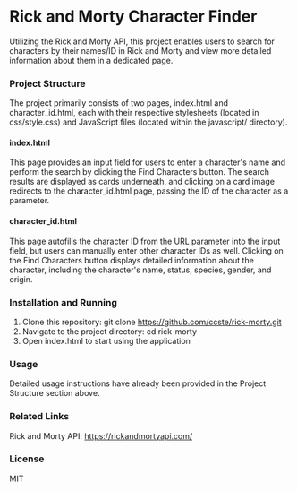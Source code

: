 # Rick and Morty Character Finder
Utilizing the Rick and Morty API, this project enables users to search for characters by their names/ID in Rick and Morty and view more detailed information about them in a dedicated page.

### Project Structure
The project primarily consists of two pages, index.html and character_id.html, each with their respective stylesheets (located in css/style.css) and JavaScript files (located within the javascript/ directory).

#### index.html
This page provides an input field for users to enter a character's name and perform the search by clicking the Find Characters button. The search results are displayed as cards underneath, and clicking on a card image redirects to the character_id.html page, passing the ID of the character as a parameter.

#### character_id.html
This page autofills the character ID from the URL parameter into the input field, but users can manually enter other character IDs as well. Clicking on the Find Characters button displays detailed information about the character, including the character's name, status, species, gender, and origin.

### Installation and Running
1. Clone this repository: git clone https://github.com/ccste/rick-morty.git
2. Navigate to the project directory: cd rick-morty
3. Open index.html to start using the application

### Usage
Detailed usage instructions have already been provided in the Project Structure section above.

### Related Links
Rick and Morty API: https://rickandmortyapi.com/

### License
MIT

